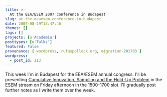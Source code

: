 ```yaml
---
title: >-
  At the EEA/ESEM 2007 conference in Budapest
slug: at-the-eeaesem-conference-in-budapest
date: 2007-08-29T13:47:46
themes: []
tags: []
projects: [u'Academia']
posttypes: [u'Talks']
featured: False
provenance: [ wordpress, rufuspollock.org, migration-201703 ]
wordpress:
  - post_id: 213
---
```


This week I'm in Budapest for the EEA/ESEM annual congress. I'll be presenting [Cumulative Innovation, Sampling and the Hold-Up Problem](http://rufuspollock.org/economics/papers/holdup_and_sampling.pdf) in the ESEM stream on Friday afternoon in the 1500-1700 slot. I'll gradually post further notes as I write them over the week.

